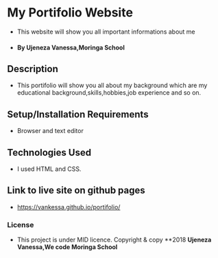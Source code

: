 # My Portifolio Website
* This website will show you all important informations about me 
* #### By **Ujeneza Vanessa,Moringa School**
## Description
* This portifolio will show you all about my background which are my educational background,skills,hobbies,job experience and so on.
## Setup/Installation Requirements
* Browser and text editor
## Technologies Used
 * I used HTML and CSS.
## Link to live site on github pages
* https://vankessa.github.io/portifolio/
### License
* This project is under MID licence.
Copyright & copy **2018 **Ujeneza Vanessa,We code Moringa School**
  
